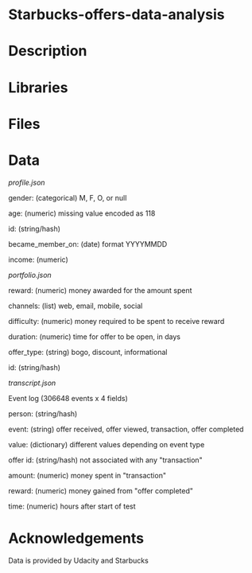 # Starbucks-offers-data-analysis

# Description

# Libraries

# Files


# Data

*profile.json*


gender: (categorical) M, F, O, or null

age: (numeric) missing value encoded as 118

id: (string/hash)

became_member_on: (date) format YYYYMMDD

income: (numeric)


*portfolio.json*


reward: (numeric) money awarded for the amount spent

channels: (list) web, email, mobile, social

difficulty: (numeric) money required to be spent to receive reward

duration: (numeric) time for offer to be open, in days

offer_type: (string) bogo, discount, informational

id: (string/hash)

*transcript.json*


Event log (306648 events x 4 fields)

person: (string/hash)

event: (string) offer received, offer viewed, transaction, offer completed

value: (dictionary) different values depending on event type

offer id: (string/hash) not associated with any "transaction"

amount: (numeric) money spent in "transaction"

reward: (numeric) money gained from "offer completed"

time: (numeric) hours after start of test

# Acknowledgements

Data is provided by Udacity and Starbucks
